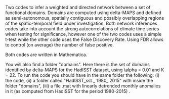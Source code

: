 Two codes to infer a weighted and directed network between a set of functional domains. 
Domains are computed using delta-MAPS and defined as semi-autonomous, spatially contiguous 
and possibly overlapping regions of the spatio-temporal field under investigation. 
Both network inferences codes take into account the strong autocorrelations of climate time series 
when testing for significance, however one of the two codes uses a simple t-test while the other 
code uses the False Discovery Rate. Using FDR allows to control (on average) the number of false positive.

Both codes are written in Mathematica.

You will also find a folder "domains". Here there is the set of domains identified by delta-MAPS for the HadISST dataset, using \alpha = 0.01 and K = 22. To run the code you should have in the same folder the following: (i) the code, (ii) a folder called "HadISST_sst _ 1980_ 2015" with inside the folder "domains", (iii) a file .mat with linearly detrended monthly anomalies in it (as computed from HadISST for the period 1980-2015) .
